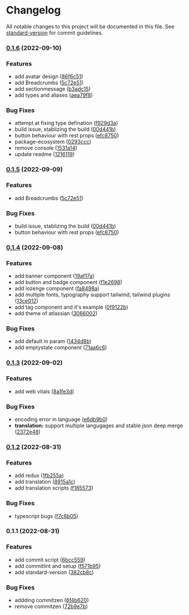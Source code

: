 # Changelog

All notable changes to this project will be documented in this file. See [standard-version](https://github.com/conventional-changelog/standard-version) for commit guidelines.

### [0.1.6](https://github.com/arindampradhan/admin-panel-next/compare/v0.1.4...v0.1.6) (2022-09-10)


### Features

* add avatar design ([86f6c51](https://github.com/arindampradhan/admin-panel-next/commit/86f6c51ce21654df8376f961a9045999dcb931fb))
* add Breadcrumbs ([5c72e51](https://github.com/arindampradhan/admin-panel-next/commit/5c72e5153db9409291e85432294c267dfea11791))
* add sectionmessage ([b3adc15](https://github.com/arindampradhan/admin-panel-next/commit/b3adc15ede5fb50247d950753ba5668fe1ecb281))
* add types and aliases ([aea79f8](https://github.com/arindampradhan/admin-panel-next/commit/aea79f83733d666962b01ac3f9e4a2e72c7a03ae))


### Bug Fixes

* attempt at fixing type defination ([f929d3a](https://github.com/arindampradhan/admin-panel-next/commit/f929d3ab9e1889d13d9a52966ca11c40b5436eaf))
* build issue, stablizing the build ([00d441b](https://github.com/arindampradhan/admin-panel-next/commit/00d441b26ac0ccc080dd44f98981766286d24c70))
* button behaviour with rest props ([efc8750](https://github.com/arindampradhan/admin-panel-next/commit/efc8750042d09db99bd710024bc8b0d6321c8e4d))
* package-ecosystem ([0293ccc](https://github.com/arindampradhan/admin-panel-next/commit/0293ccc58c86caf4731d70c348b54024c2e9680a))
* remove console ([1531a14](https://github.com/arindampradhan/admin-panel-next/commit/1531a14b9c35e58e17b5b266759b1a34504f153b))
* update readme ([1216119](https://github.com/arindampradhan/admin-panel-next/commit/12161192f67c510b439f7eace1e579ac344fe53a))

### [0.1.5](https://github.com/arindampradhan/admin-panel-next/compare/v0.1.4...v0.1.5) (2022-09-09)


### Features

* add Breadcrumbs ([5c72e51](https://github.com/arindampradhan/admin-panel-next/commit/5c72e5153db9409291e85432294c267dfea11791))


### Bug Fixes

* build issue, stablizing the build ([00d441b](https://github.com/arindampradhan/admin-panel-next/commit/00d441b26ac0ccc080dd44f98981766286d24c70))
* button behaviour with rest props ([efc8750](https://github.com/arindampradhan/admin-panel-next/commit/efc8750042d09db99bd710024bc8b0d6321c8e4d))

### [0.1.4](https://github.com/arindampradhan/admin-panel-next/compare/v0.1.3...v0.1.4) (2022-09-08)

### Features

- add banner component ([19af17a](https://github.com/arindampradhan/admin-panel-next/commit/19af17a7e7edc5ae74c434e6944ea80c5f6fd8f1))
- add button and badge component ([f1e2698](https://github.com/arindampradhan/admin-panel-next/commit/f1e26986f8b974db4b0021b860112bdeb9c54748))
- add lozenge component ([fa8498a](https://github.com/arindampradhan/admin-panel-next/commit/fa8498a8f738ad045f7d976c2638bfd59b7fbdb2))
- add multiple fonts, typography support tailwind, tailwind plugins ([13ce012](https://github.com/arindampradhan/admin-panel-next/commit/13ce012050632ef2518d1c2342e0c64dcb5d8bf6))
- add tag component and it's example ([0f9122b](https://github.com/arindampradhan/admin-panel-next/commit/0f9122bdce1653ac8381e4870032a0c40ad478df))
- add theme of atlassian ([3066002](https://github.com/arindampradhan/admin-panel-next/commit/30660028e3f552b7a6cfad2bdb5227ed5d1981c4))

### Bug Fixes

- add default in param ([1434d8b](https://github.com/arindampradhan/admin-panel-next/commit/1434d8ba44957024c9ae6d89ea713f72ad7d9362))
- add emptystate component ([71aa6c6](https://github.com/arindampradhan/admin-panel-next/commit/71aa6c6852007ffe1b88950b89bf8767b9a6481c))

### [0.1.3](https://github.com/arindampradhan/admin-panel-next/compare/v0.1.2...v0.1.3) (2022-09-02)

### Features

- add web vitals ([8a1fe3d](https://github.com/arindampradhan/admin-panel-next/commit/8a1fe3d7079eaae066b49a5cbe7adb4ebc5bf55a))

### Bug Fixes

- encoding error in language ([e6db9b0](https://github.com/arindampradhan/admin-panel-next/commit/e6db9b0ed344d8dfc55997da7dadb4e168306256))
- **translation:** support multiple langugages and stable json deep merge ([2372e48](https://github.com/arindampradhan/admin-panel-next/commit/2372e48a33138cdc7fcc19f1e8114dc1f4f71d6f))

### [0.1.2](https://github.com/arindampradhan/boilerplate-nextjs/compare/v0.1.1...v0.1.2) (2022-08-31)

### Features

- add redux ([1fb255a](https://github.com/arindampradhan/boilerplate-nextjs/commit/1fb255a6cc3c9b3c8c94141c8beee71e1a34f0ea))
- add translation ([8915a1c](https://github.com/arindampradhan/boilerplate-nextjs/commit/8915a1cc7e0d374d85d94beec2faf959752eb054))
- add translation scripts ([f185573](https://github.com/arindampradhan/boilerplate-nextjs/commit/f185573089555b998eabc276a36f8c4b05f425b1))

### Bug Fixes

- typescript bugs ([f7c6b05](https://github.com/arindampradhan/boilerplate-nextjs/commit/f7c6b05c5ae85178eca806bb925dea459b816449))

### 0.1.1 (2022-08-31)

### Features

- add commit script ([6bcc559](https://github.com/arindampradhan/boilerplate-nextjs/commit/6bcc55964f3048c3d7d778e8dc5cd16172191cf5))
- add commitlint and setup ([f571b95](https://github.com/arindampradhan/boilerplate-nextjs/commit/f571b95a3be170d696ffb5762cad1fcc02c834cd))
- add standard-version ([382cb8c](https://github.com/arindampradhan/boilerplate-nextjs/commit/382cb8c83141c0557ce405f36d548b2c41b12654))

### Bug Fixes

- addding commitzen ([6f4b620](https://github.com/arindampradhan/boilerplate-nextjs/commit/6f4b62052f9744c56004d6a5fc81f85b7a9279ab))
- remove commitzen ([72b9e7b](https://github.com/arindampradhan/boilerplate-nextjs/commit/72b9e7b2220bd6e97fa597b4570ec44adb54cc2f))
